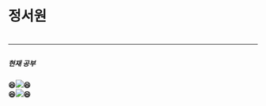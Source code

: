 <h1>정서원<h1>
<hr>
<h5>현재 공부<h4>
  
😆![](https://img.shields.io/badge/HTML5-CSS3-blue)😆<br>
😆![](https://img.shields.io/badge/web-javascript-green)😆<br>
